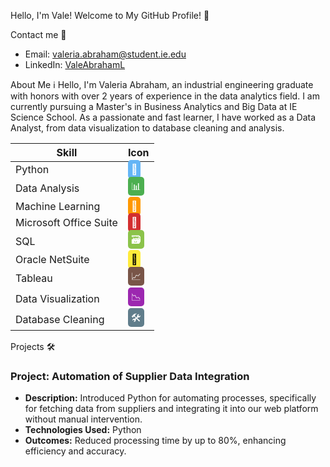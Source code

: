 
Hello, I'm Vale! Welcome to My GitHub Profile! 👋

 Contact me 📧

- Email: valeria.abraham@student.ie.edu
- LinkedIn: [ValeAbrahamL](https://www.linkedin.com/in/valeabrahaml/)


 About Me ℹ️
Hello, I'm Valeria Abraham, an industrial engineering graduate with honors with over 2 years of experience in the data analytics field. I am currently pursuing a Master's in Business Analytics and Big Data at IE Science School. As a passionate and fast learner, I have worked as a Data Analyst, from data visualization to database cleaning and analysis.
<!-- Skills -->

| Skill                   | Icon   |
|-------------------------|--------|
| Python                  | <span style="background-color: #64b5f6; color: #fff; padding: 5px; border-radius: 5px;">🐍</span> |
| Data Analysis           | <span style="background-color: #4caf50; color: #fff; padding: 5px; border-radius: 5px;">📊</span> |
| Machine Learning        | <span style="background-color: #ff9800; color: #fff; padding: 5px; border-radius: 5px;">🤖</span> |
| Microsoft Office Suite  | <span style="background-color: #d32f2f; color: #fff; padding: 5px; border-radius: 5px;">📎</span> |
| SQL                     | <span style="background-color: #8bc34a; color: #fff; padding: 5px; border-radius: 5px;">🗃️</span> |
| Oracle NetSuite         | <span style="background-color: #ffeb3b; color: #000; padding: 5px; border-radius: 5px;">💼</span> |
| Tableau                 | <span style="background-color: #795548; color: #fff; padding: 5px; border-radius: 5px;">📈</span> |
| Data Visualization      | <span style="background-color: #9c27b0; color: #fff; padding: 5px; border-radius: 5px;">📉</span> |
| Database Cleaning       | <span style="background-color: #607d8b; color: #fff; padding: 5px; border-radius: 5px;">🛠️</span> |

Projects 🛠️

### Project: Automation of Supplier Data Integration
- **Description:** Introduced Python for automating processes, specifically for fetching data from suppliers and integrating it into our web platform without manual intervention.
- **Technologies Used:** Python
- **Outcomes:** Reduced processing time by up to 80%, enhancing efficiency and accuracy.



